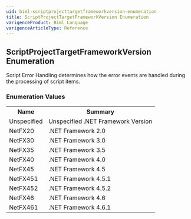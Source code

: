 ```yaml
---
uid: biml-scriptprojecttargetframeworkversion-enumeration
title: ScriptProjectTargetFrameworkVersion Enumeration
varigenceProduct: Biml Language
varigenceArticleType: Reference
---
```


## ScriptProjectTargetFrameworkVersion Enumeration<div class="LanguageSummary"><div class ="SummaryItem">Script Error Handling determines how the error events are handled during the processing of script items.</div></div><div class="EnumValueGroup">### Enumeration Values<table id="EnumValue" class="MemberList"><tbody><tr><th class="MemberNameColumnHeader">Name</th><th class="MemberSummaryColumnHeader">Summary</th></tr><tr class="cd0"><td class="MemberName">Unspecified</td><td class="MemberSummary"><div class ="SummaryItem">Unspecified .NET Framework Version</div> </td></tr><tr class="cd1"><td class="MemberName">NetFX20</td><td class="MemberSummary"><div class ="SummaryItem">.NET Framework 2.0</div> </td></tr><tr class="cd0"><td class="MemberName">NetFX30</td><td class="MemberSummary"><div class ="SummaryItem">.NET Framework 3.0</div> </td></tr><tr class="cd1"><td class="MemberName">NetFX35</td><td class="MemberSummary"><div class ="SummaryItem">.NET Framework 3.5</div> </td></tr><tr class="cd0"><td class="MemberName">NetFX40</td><td class="MemberSummary"><div class ="SummaryItem">.NET Framework 4.0</div> </td></tr><tr class="cd1"><td class="MemberName">NetFX45</td><td class="MemberSummary"><div class ="SummaryItem">.NET Framework 4.5</div> </td></tr><tr class="cd0"><td class="MemberName">NetFX451</td><td class="MemberSummary"><div class ="SummaryItem">.NET Framework 4.5.1</div> </td></tr><tr class="cd1"><td class="MemberName">NetFX452</td><td class="MemberSummary"><div class ="SummaryItem">.NET Framework 4.5.2</div> </td></tr><tr class="cd0"><td class="MemberName">NetFX46</td><td class="MemberSummary"><div class ="SummaryItem">.NET Framework 4.6</div> </td></tr><tr class="cd1"><td class="MemberName">NetFX461</td><td class="MemberSummary"><div class ="SummaryItem">.NET Framework 4.6.1</div> </td></tr></tbody></table></div>